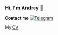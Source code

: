 ### Hi, I'm Andrey 👋
**Contact me**  [![Telegram](https://img.shields.io/badge/-Telegram-blue)](https://t.me/ml_andr) 

My [CV](https://github.com/In48semenov/CV/blob/main/README.md)
<!--
**In48semenov/In48semenov** is a ✨ _special_ ✨ repository because its `README.md` (this file) appears on your GitHub profile.

Here are some ideas to get you started:

- 🔭 I’m currently working on ...
- 🌱 I’m currently learning ...
- 👯 I’m looking to collaborate on ...
- 🤔 I’m looking for help with ...
- 💬 Ask me about ...
- 📫 How to reach me: ...
- 😄 Pronouns: ...
- ⚡ Fun fact: ...
-->
